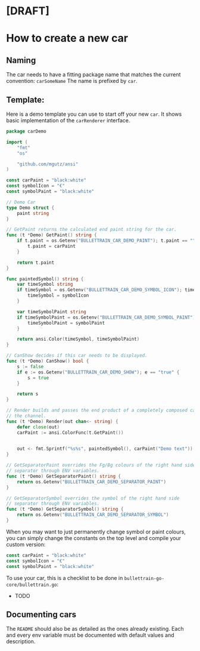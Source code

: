 # [DRAFT]

# How to create a new car


## Naming

The car needs to have a fitting package name that matches the current convention: `carSomeName`
The name is prefixed by `car`.

## Template:

Here is a demo template you can use to start off your new `car`. It shows basic implementation of the `carRenderer` interface. 

```go
package carDemo

import (
	"fmt"
	"os"

	"github.com/mgutz/ansi"
)

const carPaint = "black:white"
const symbolIcon = "€"
const symbolPaint = "black:white"

// Demo Car
type Demo struct {
	paint string
}

// GetPaint returns the calculated end paint string for the car.
func (t *Demo) GetPaint() string {
	if t.paint = os.Getenv("BULLETTRAIN_CAR_DEMO_PAINT"); t.paint == "" {
		t.paint = carPaint
	}

	return t.paint
}

func paintedSymbol() string {
	var timeSymbol string
	if timeSymbol = os.Getenv("BULLETTRAIN_CAR_DEMO_SYMBOL_ICON"); timeSymbol == "" {
		timeSymbol = symbolIcon
	}

	var timeSymbolPaint string
	if timeSymbolPaint = os.Getenv("BULLETTRAIN_CAR_DEMO_SYMBOL_PAINT"); timeSymbolPaint == "" {
		timeSymbolPaint = symbolPaint
	}

	return ansi.Color(timeSymbol, timeSymbolPaint)
}

// CanShow decides if this car needs to be displayed.
func (t *Demo) CanShow() bool {
	s := false
	if e := os.Getenv("BULLETTRAIN_CAR_DEMO_SHOW"); e == "true" {
		s = true
	}

	return s
}

// Render builds and passes the end product of a completely composed car onto
// the channel.
func (t *Demo) Render(out chan<- string) {
	defer close(out)
	carPaint := ansi.ColorFunc(t.GetPaint())

	
	out <- fmt.Sprintf("%s%s", paintedSymbol(), carPaint("Demo text"))
}

// GetSeparatorPaint overrides the Fg/Bg colours of the right hand side
// separator through ENV variables.
func (t *Demo) GetSeparatorPaint() string {
	return os.Getenv("BULLETTRAIN_CAR_DEMO_SEPARATOR_PAINT")
}

// GetSeparatorSymbol overrides the symbol of the right hand side
// separator through ENV variables.
func (t *Demo) GetSeparatorSymbol() string {
	return os.Getenv("BULLETTRAIN_CAR_DEMO_SEPARATOR_SYMBOL")
}
```


When you may want to just permanently change symbol or paint colours, you can simply change the constants on the top level and compile your custom version:

```go
const carPaint = "black:white"
const symbolIcon = "€"
const symbolPaint = "black:white"
```

To use your car, this is a checklist to be done in `bullettrain-go-core/bullettrain.go`:

* TODO


## Documenting cars

The `README` should also be as detailed as the ones already existing.
Each and every env variable must be documented with default values and description.

